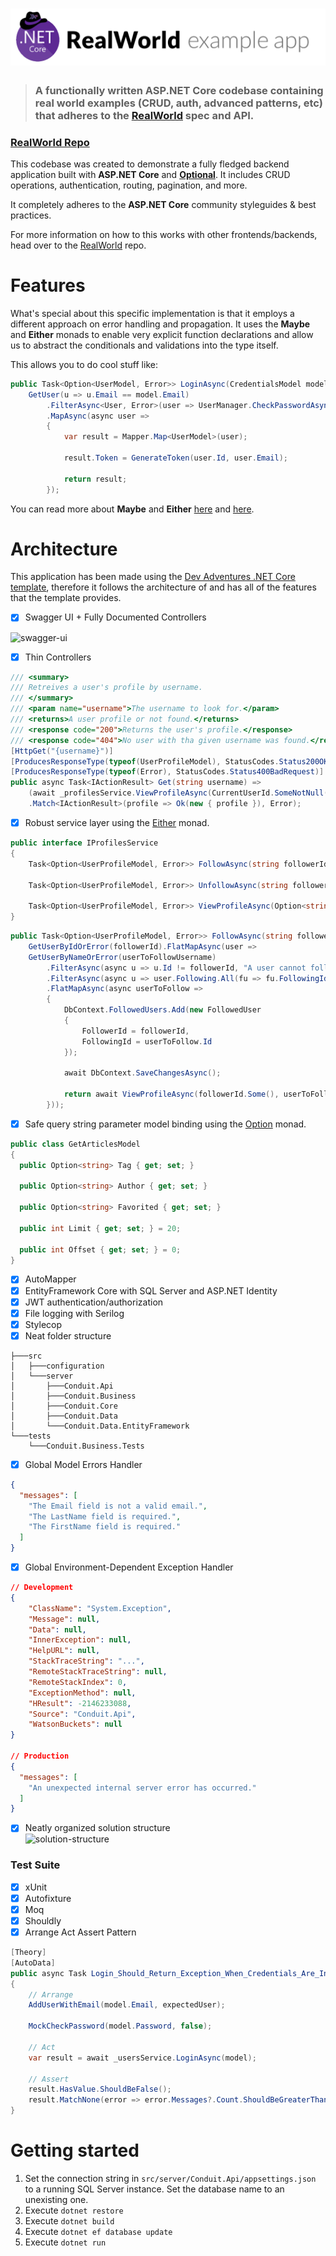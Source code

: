 
# ![RealWorld Example App](logo.png)

> ### A functionally written ASP.NET Core codebase containing real world examples (CRUD, auth, advanced patterns, etc) that adheres to the [RealWorld](https://github.com/gothinkster/realworld) spec and API.


### [RealWorld Repo](https://github.com/gothinkster/realworld)


This codebase was created to demonstrate a fully fledged backend application built with **ASP.NET Core** and **[Optional](https://github.com/nlkl/Optional)**. It includes CRUD operations, authentication, routing, pagination, and more.

It completely adheres to the **ASP.NET Core** community styleguides & best practices.

For more information on how to this works with other frontends/backends, head over to the [RealWorld](https://github.com/gothinkster/realworld) repo.

# Features

What's special about this specific implementation is that it employs a different approach on error handling and propagation. It uses the **Maybe** and **Either** monads to enable very explicit function declarations and allow us to abstract the conditionals and validations into the type itself.

This allows you to do cool stuff like:

```csharp
public Task<Option<UserModel, Error>> LoginAsync(CredentialsModel model) =>
    GetUser(u => u.Email == model.Email)
        .FilterAsync<User, Error>(user => UserManager.CheckPasswordAsync(user, model.Password), "Invalid credentials.")
        .MapAsync(async user =>
        {
            var result = Mapper.Map<UserModel>(user);

            result.Token = GenerateToken(user.Id, user.Email);

            return result;
        });
```

You can read more about **Maybe** and **Either** [here](https://devadventures.net/2018/04/17/forget-object-reference-not-set-to-an-instance-of-an-object-functional-adventures-in-c/) and [here](https://devadventures.net/2018/09/20/real-life-examples-of-functional-c-sharp-either/).

# Architecture

This application has been made using the [Dev Adventures .NET Core template](https://marketplace.visualstudio.com/items?itemName=dnikolovv.dev-adventures-project-setup), therefore it follows the architecture of and has all of the features that the template provides.

- [x] Swagger UI + Fully Documented Controllers

![swagger-ui](https://devadventures.net/wp-content/uploads/2018/09/swagger-1.png)

- [x] Thin Controllers

```csharp
/// <summary>
/// Retreives a user's profile by username.
/// </summary>
/// <param name="username">The username to look for.</param>
/// <returns>A user profile or not found.</returns>
/// <response code="200">Returns the user's profile.</response>
/// <response code="404">No user with tha given username was found.</response>
[HttpGet("{username}")]
[ProducesResponseType(typeof(UserProfileModel), StatusCodes.Status200OK)]
[ProducesResponseType(typeof(Error), StatusCodes.Status400BadRequest)]
public async Task<IActionResult> Get(string username) =>
    (await _profilesService.ViewProfileAsync(CurrentUserId.SomeNotNull(), username))
    .Match<IActionResult>(profile => Ok(new { profile }), Error);
```

- [x] Robust service layer using the [Either](https://devadventures.net/2018/09/20/real-life-examples-of-functional-c-sharp-either/) monad.

```csharp
public interface IProfilesService
{
    Task<Option<UserProfileModel, Error>> FollowAsync(string followerId, string userToFollowUsername);

    Task<Option<UserProfileModel, Error>> UnfollowAsync(string followerId, string userToUnfollowUsername);

    Task<Option<UserProfileModel, Error>> ViewProfileAsync(Option<string> viewingUserId, string profileUsername);
}
```

```csharp
public Task<Option<UserProfileModel, Error>> FollowAsync(string followerId, string userToFollowUsername) =>
    GetUserByIdOrError(followerId).FlatMapAsync(user =>
    GetUserByNameOrError(userToFollowUsername)
        .FilterAsync(async u => u.Id != followerId, "A user cannot follow himself.")
        .FilterAsync(async u => user.Following.All(fu => fu.FollowingId != u.Id), "You are already following this user")
        .FlatMapAsync(async userToFollow =>
        {
            DbContext.FollowedUsers.Add(new FollowedUser
            {
                FollowerId = followerId,
                FollowingId = userToFollow.Id
            });

            await DbContext.SaveChangesAsync();

            return await ViewProfileAsync(followerId.Some(), userToFollow.UserName);
        }));
```

- [x] Safe query string parameter model binding using the [Option](https://github.com/nlkl/Optional) monad.

```csharp
public class GetArticlesModel
{
  public Option<string> Tag { get; set; }

  public Option<string> Author { get; set; }

  public Option<string> Favorited { get; set; }

  public int Limit { get; set; } = 20;

  public int Offset { get; set; } = 0;
}
```

- [x] AutoMapper
- [x] EntityFramework Core with SQL Server and ASP.NET Identity
- [x] JWT authentication/authorization
- [x] File logging with Serilog
- [x] Stylecop
- [x] Neat folder structure
```
├───src
│   ├───configuration
│   └───server
│       ├───Conduit.Api
│       ├───Conduit.Business
│       ├───Conduit.Core
│       ├───Conduit.Data
│       └───Conduit.Data.EntityFramework
└───tests
    └───Conduit.Business.Tests
```

- [x] Global Model Errors Handler

```json
{
  "messages": [
    "The Email field is not a valid email.",
    "The LastName field is required.",
    "The FirstName field is required."
  ]
}
```

- [x] Global Environment-Dependent Exception Handler

```json
// Development
{
    "ClassName": "System.Exception",
    "Message": null,
    "Data": null,
    "InnerException": null,
    "HelpURL": null,
    "StackTraceString": "...",
    "RemoteStackTraceString": null,
    "RemoteStackIndex": 0,
    "ExceptionMethod": null,
    "HResult": -2146233088,
    "Source": "Conduit.Api",
    "WatsonBuckets": null
}

// Production
{
  "messages": [
    "An unexpected internal server error has occurred."
  ]
}
```

- [x] Neatly organized solution structure <br>
![solution-structure](https://devadventures.net/wp-content/uploads/2018/09/solution-structure.png)

### Test Suite
- [x] xUnit
- [x] Autofixture
- [x] Moq
- [x] Shouldly
- [x] Arrange Act Assert Pattern

```csharp
[Theory]
[AutoData]
public async Task Login_Should_Return_Exception_When_Credentials_Are_Invalid(CredentialsModel model, User expectedUser)
{
    // Arrange
    AddUserWithEmail(model.Email, expectedUser);

    MockCheckPassword(model.Password, false);

    // Act
    var result = await _usersService.LoginAsync(model);

    // Assert
    result.HasValue.ShouldBeFalse();
    result.MatchNone(error => error.Messages?.Count.ShouldBeGreaterThan(0));
}
```

# Getting started

1. Set the connection string in `src/server/Conduit.Api/appsettings.json` to a running SQL Server instance. Set the database name to an unexisting one.
2. Execute `dotnet restore`
3. Execute `dotnet build`
4. Execute `dotnet ef database update`
5. Execute `dotnet run`
